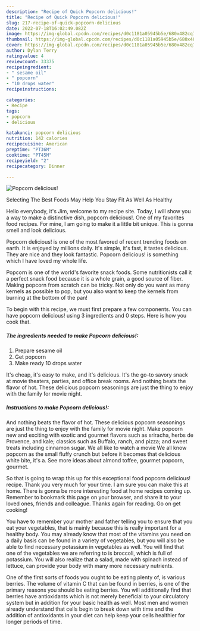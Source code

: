 ```yaml
---
description: "Recipe of Quick Popcorn delicious!"
title: "Recipe of Quick Popcorn delicious!"
slug: 217-recipe-of-quick-popcorn-delicious
date: 2022-07-18T16:02:49.082Z
image: https://img-global.cpcdn.com/recipes/d0c1181a05945b5e/680x482cq70/popcorn-delicious-recipe-main-photo.jpg
thumbnail: https://img-global.cpcdn.com/recipes/d0c1181a05945b5e/680x482cq70/popcorn-delicious-recipe-main-photo.jpg
cover: https://img-global.cpcdn.com/recipes/d0c1181a05945b5e/680x482cq70/popcorn-delicious-recipe-main-photo.jpg
author: Dylan Terry
ratingvalue: 4
reviewcount: 33375
recipeingredient:
- " sesame oil"
- " popcorn"
- "10 drops water"
recipeinstructions:

categories:
- Recipe
tags:
- popcorn
- delicious

katakunci: popcorn delicious 
nutrition: 142 calories
recipecuisine: American
preptime: "PT36M"
cooktime: "PT45M"
recipeyield: "2"
recipecategory: Dinner

---
```



![Popcorn delicious!](https://img-global.cpcdn.com/recipes/d0c1181a05945b5e/680x482cq70/popcorn-delicious-recipe-main-photo.jpg)

Selecting The Best Foods May Help You Stay Fit As Well As Healthy

Hello everybody, it's Jim, welcome to my recipe site. Today, I will show you a way to make a distinctive dish, popcorn delicious!. One of my favorites food recipes. For mine, I am going to make it a little bit unique. This is gonna smell and look delicious.

Popcorn delicious! is one of the most favored of recent trending foods on earth. It is enjoyed by millions daily. It's simple, it's fast, it tastes delicious. They are nice and they look fantastic. Popcorn delicious! is something which I have loved my whole life.

Popcorn is one of the world&#39;s favorite snack foods. Some nutritionists call it a perfect snack food because it is a whole grain, a good source of fiber. Making popcorn from scratch can be tricky. Not only do you want as many kernels as possible to pop, but you also want to keep the kernels from burning at the bottom of the pan!


To begin with this recipe, we must first prepare a few components. You can have popcorn delicious! using 3 ingredients and 0 steps. Here is how you cook that.

<!--inarticleads1-->

##### The ingredients needed to make Popcorn delicious!:

1. Prepare  sesame oil
1. Get  popcorn
1. Make ready 10 drops water


It&#39;s cheap, it&#39;s easy to make, and it&#39;s delicious. It&#39;s the go-to savory snack at movie theaters, parties, and office break rooms. And nothing beats the flavor of hot. These delicious popcorn seasonings are just the thing to enjoy with the family for movie night. 

<!--inarticleads2-->

##### Instructions to make Popcorn delicious!:



And nothing beats the flavor of hot. These delicious popcorn seasonings are just the thing to enjoy with the family for movie night. Make popcorn new and exciting with exotic and gourmet flavors such as sriracha, herbs de Provence, and kale; classics such as Buffalo, ranch, and pizza; and sweet treats including cinnamon sugar. We all like to watch a movie We all know popcorn as the small fluffy crunch but before it becomes that delicious white bite, it&#39;s a. See more ideas about almond toffee, gourmet popcorn, gourmet. 

So that is going to wrap this up for this exceptional food popcorn delicious! recipe. Thank you very much for your time. I am sure you can make this at home. There is gonna be more interesting food at home recipes coming up. Remember to bookmark this page on your browser, and share it to your loved ones, friends and colleague. Thanks again for reading. Go on get cooking!

You have to remember your mother and father telling you to ensure that you eat your vegetables, that is mainly because this is really important for a healthy body. You may already know that most of the vitamins you need on a daily basis can be found in a variety of vegetables, but you will also be able to find necessary potassium in vegetables as well. You will find that one of the vegetables we are referring to is broccoli, which is full of potassium. You will also realize that a salad, made with spinach instead of lettuce, can provide your body with many more necessary nutrients.

One of the first sorts of foods you ought to be eating plenty of, is various berries. The volume of vitamin C that can be found in berries, is one of the primary reasons you should be eating berries. You will additionally find that berries have antioxidants which is not merely beneficial to your circulatory system but in addition for your basic health as well. Most men and women already understand that cells begin to break down with time and the addition of antioxidants in your diet can help keep your cells healthier for longer periods of time.
